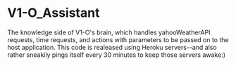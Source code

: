# V1-O_Assistant
The knowledge side of V1-O's brain, which handles yahooWeatherAPI requests, time requests, and actions with parameters to be passed on to the host application. This code is realeased using Heroku servers--and also rather sneakily pings itself every 30 minutes to keep those servers awake:) 
